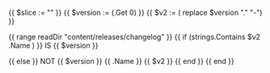 
{{ $slice := "" }}
{{ $version := (.Get 0) }}
{{ $v2 := ( replace $version "." "-")  }}


{{ range readDir "content/releases/changelog" }}
   {{ if (strings.Contains $v2 .Name ) }}
   IS {{ $version }}

   {{ else }}
   NOT {{ $version }} {{ .Name }} {{ $v2 }}
{{ end }}
{{ end }}

